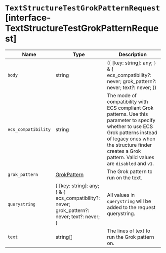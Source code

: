 # `TextStructureTestGrokPatternRequest` [interface-TextStructureTestGrokPatternRequest]

| Name | Type | Description |
| - | - | - |
| `body` | string | ({ [key: string]: any; } & { ecs_compatibility?: never; grok_pattern?: never; text?: never; }) | All values in `body` will be added to the request body. |
| `ecs_compatibility` | string | The mode of compatibility with ECS compliant Grok patterns. Use this parameter to specify whether to use ECS Grok patterns instead of legacy ones when the structure finder creates a Grok pattern. Valid values are `disabled` and `v1`. |
| `grok_pattern` | [GrokPattern](./GrokPattern.md) | The Grok pattern to run on the text. |
| `querystring` | { [key: string]: any; } & { ecs_compatibility?: never; grok_pattern?: never; text?: never; } | All values in `querystring` will be added to the request querystring. |
| `text` | string[] | The lines of text to run the Grok pattern on. |
